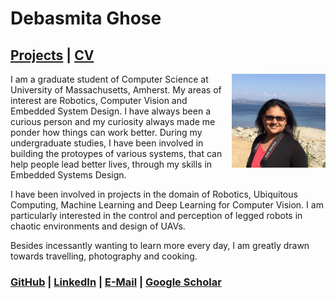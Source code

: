 # Debasmita Ghose

## [Projects](https://debasmitaghose.github.io/Projects/) | [CV](https://debasmitaghose.github.io/CV/) 

<p>
<img src="profile.jpg" width="150" height="150" align="right"/>
</p>

I am a graduate student of Computer Science at University of Massachusetts, Amherst. My areas of interest are Robotics, Computer Vision and Embedded System Design. I have always been a curious person and my curiosity always made me ponder how things can work better. During my undergraduate studies, I have been involved in building the protoypes of various systems, that can help people lead better lives, through my skills in Embedded Systems Design. 

I have been involved in projects in the domain of Robotics,  Ubiquitous Computing,  Machine Learning and Deep Learning for Computer Vision. I am particularly interested in the control and perception of legged robots in chaotic environments and design of UAVs.

Besides incessantly wanting to learn more every day, I am greatly drawn towards travelling, photography and cooking. 

### [GitHub](https://github.com/DebasmitaGhose/) | [LinkedIn](https://www.linkedin.com/in/debasmita-ghose-59859763/) | <a href="mailto:dghose@umass.edu" target="_top">E-Mail</a> | [Google Scholar](https://scholar.google.com/citations?user=cgF857gAAAAJ&hl=en)
